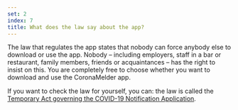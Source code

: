 ```yaml
---
set: 2
index: 7
title: What does the law say about the app?
---
```

The law that regulates the app states that nobody can force anybody else to download or use the app. Nobody – including employers, staff in a bar or restaurant, family members, friends or acquaintances – has the right to insist on this. You are completely free to choose whether you want to download and use the CoronaMelder app.

If you want to check the law for yourself, you can: the law is called the [Temporary Act governing the COVID-19 Notification Application](https://wetten.overheid.nl/jci1.3:c:BWBR0044194&z=2020-10-10&g=2020-10-10).


